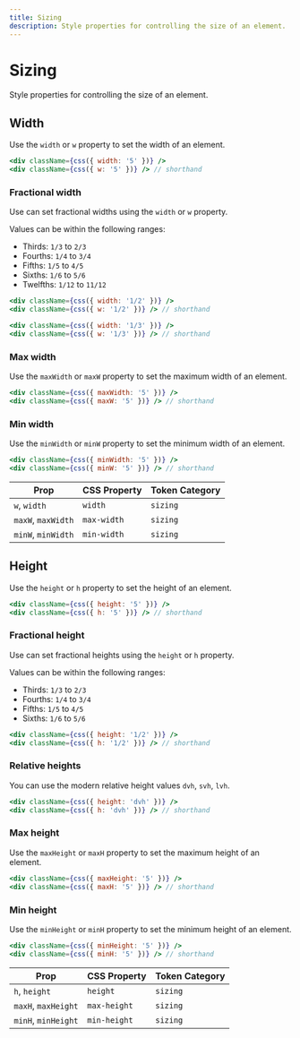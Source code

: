```yaml
---
title: Sizing
description: Style properties for controlling the size of an element.
---
```


# Sizing

Style properties for controlling the size of an element.

## Width

Use the `width` or `w` property to set the width of an element.

```jsx
<div className={css({ width: '5' })} />
<div className={css({ w: '5' })} /> // shorthand
```

### Fractional width

Use can set fractional widths using the `width` or `w` property.

Values can be within the following ranges:

- Thirds: `1/3` to `2/3`
- Fourths: `1/4` to `3/4`
- Fifths: `1/5` to `4/5`
- Sixths: `1/6` to `5/6`
- Twelfths: `1/12` to `11/12`

```jsx
<div className={css({ width: '1/2' })} />
<div className={css({ w: '1/2' })} /> // shorthand

<div className={css({ width: '1/3' })} />
<div className={css({ w: '1/3' })} /> // shorthand
```

### Max width

Use the `maxWidth` or `maxW` property to set the maximum width of an element.

```jsx
<div className={css({ maxWidth: '5' })} />
<div className={css({ maxW: '5' })} /> // shorthand
```

### Min width

Use the `minWidth` or `minW` property to set the minimum width of an element.

```jsx
<div className={css({ minWidth: '5' })} />
<div className={css({ minW: '5' })} /> // shorthand
```

| Prop               | CSS Property | Token Category |
| ------------------ | ------------ | -------------- |
| `w`, `width`       | `width`      | `sizing`       |
| `maxW`, `maxWidth` | `max-width`  | `sizing`       |
| `minW`, `minWidth` | `min-width`  | `sizing`       |

## Height

Use the `height` or `h` property to set the height of an element.

```jsx
<div className={css({ height: '5' })} />
<div className={css({ h: '5' })} /> // shorthand
```

### Fractional height

Use can set fractional heights using the `height` or `h` property.

Values can be within the following ranges:

- Thirds: `1/3` to `2/3`
- Fourths: `1/4` to `3/4`
- Fifths: `1/5` to `4/5`
- Sixths: `1/6` to `5/6`

```jsx
<div className={css({ height: '1/2' })} />
<div className={css({ h: '1/2' })} /> // shorthand
```

### Relative heights

You can use the modern relative height values `dvh`, `svh`, `lvh`.

```jsx
<div className={css({ height: 'dvh' })} />
<div className={css({ h: 'dvh' })} /> // shorthand
```

### Max height

Use the `maxHeight` or `maxH` property to set the maximum height of an element.

```jsx
<div className={css({ maxHeight: '5' })} />
<div className={css({ maxH: '5' })} /> // shorthand
```

### Min height

Use the `minHeight` or `minH` property to set the minimum height of an element.

```jsx
<div className={css({ minHeight: '5' })} />
<div className={css({ minH: '5' })} /> // shorthand
```

| Prop                | CSS Property | Token Category |
| ------------------- | ------------ | -------------- |
| `h`, `height`       | `height`     | `sizing`       |
| `maxH`, `maxHeight` | `max-height` | `sizing`       |
| `minH`, `minHeight` | `min-height` | `sizing`       |
